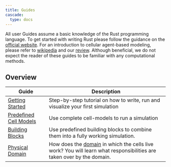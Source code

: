 ```yaml
---
title: Guides
cascade:
  type: docs
---
```


All user Guides assume a basic knowledge of the Rust programming language.
To get started with writing Rust please follow the guidance on the [official website](https://www.rust-lang.org).
For an introduction to cellular agent-based modeling, please refer to [wikipedia](https://en.wikipedia.org/wiki/Cell-based_models) and our [review](https://doi.org/10.3389/fphy.2022.968409).
Although beneficial, we do not expect the reader of these guides to be familiar with any computational methods.

## Overview
| Guide | Description |
| --- | --- |
| [Getting Started](getting-started) | Step-by-step tutorial on how to write, run and visualize your first simulation |
| [Predefined Cell Models](predefined-cell-models) | Use complete cell-models to run a simulation |
| [Building Blocks](building-blocks) | Use predefined building blocks to combine them into a fully working simulation. |
| [Physical Domain](physical-domain) | How does the [domain](/internals/concepts/domain) in which the cells live work? You will learn what responsibilities are taken over by the domain. |

